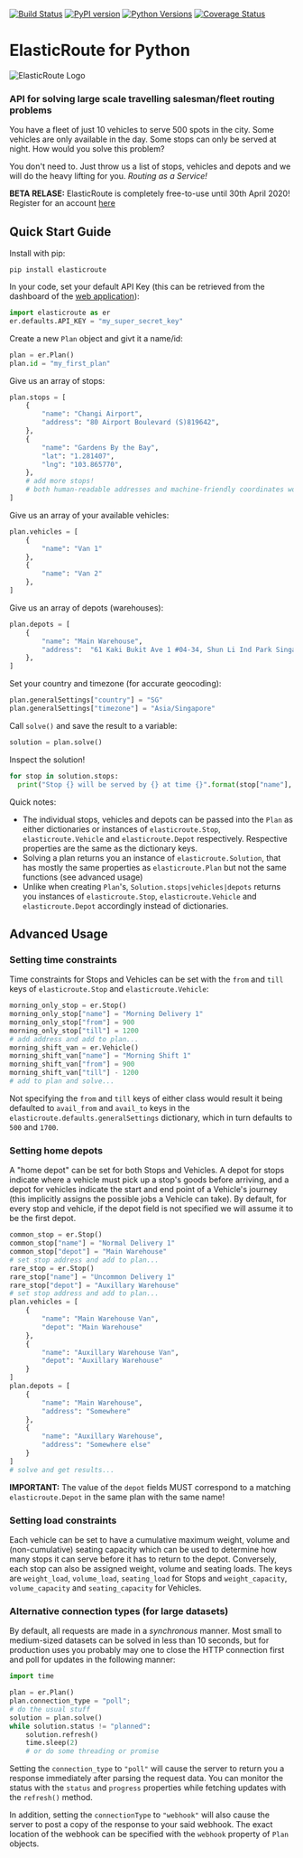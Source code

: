 [![Build Status](https://travis-ci.com/detrack/elasticroute-python.svg?branch=master)](https://travis-ci.com/detrack/elasticroute-python)
[![PyPI version](https://badge.fury.io/py/elasticroute.svg)](https://badge.fury.io/py/elasticroute)
[![Python Versions](https://img.shields.io/pypi/pyversions/elasticroute.svg)](https://pypi.org/project/elasticroute/)
[![Coverage Status](https://coveralls.io/repos/github/detrack/elasticroute-python/badge.svg?branch=master)](https://coveralls.io/github/detrack/elasticroute-python?branch=master)

# ElasticRoute for Python

![ElasticRoute Logo](http://elasticroute.staging.wpengine.com/wp-content/uploads/2019/02/Elastic-Route-Logo-Text-on-right-e1551344046806.png)

### API for solving large scale travelling salesman/fleet routing problems

You have a fleet of just 10 vehicles to serve 500 spots in the city. Some vehicles are only available in the day. Some stops can only be served at night. How would you solve this problem?

You don't need to. Just throw us a list of stops, vehicles and depots and we will do the heavy lifting for you. _Routing as a Service!_

**BETA RELASE:**  ElasticRoute is completely free-to-use until 30th April 2020! Register for an account [here](https://www.elasticroute.com/)

## Quick Start Guide

Install with pip:

    pip install elasticroute

In your code, set your default API Key (this can be retrieved from the dashboard of the [web application](https://app.elasticroute.com)):

```python
import elasticroute as er
er.defaults.API_KEY = "my_super_secret_key"
```

Create a new `Plan` object and givt it a name/id:

```python
plan = er.Plan()
plan.id = "my_first_plan"
```

Give us an array of stops:

```python
plan.stops = [
    {
        "name": "Changi Airport",
        "address": "80 Airport Boulevard (S)819642",
    },
    {
        "name": "Gardens By the Bay",
        "lat": "1.281407",
        "lng": "103.865770",
    },
    # add more stops!
    # both human-readable addresses and machine-friendly coordinates work!
]
```

Give us an array of your available vehicles:

```python
plan.vehicles = [
    {
        "name": "Van 1"
    },
    {
        "name": "Van 2"
    },
]
```

Give us an array of depots (warehouses):

```python
plan.depots = [
    {
        "name": "Main Warehouse",
        "address":  "61 Kaki Bukit Ave 1 #04-34, Shun Li Ind Park Singapore 417943",
    },
]
```

Set your country and timezone (for accurate geocoding):

```python
plan.generalSettings["country"] = "SG"
plan.generalSettings["timezone"] = "Asia/Singapore"
```

Call `solve()` and save the result to a variable:

```python
solution = plan.solve()
```

Inspect the solution!

```python
for stop in solution.stops:
  print("Stop {} will be served by {} at time {}".format(stop["name"], stop["assign_to"], stop["eta"]))
```

Quick notes:

-   The individual stops, vehicles and depots can be passed into the `Plan` as either dictionaries or instances of `elasticroute.Stop`, `elasticroute.Vehicle` and `elasticroute.Depot` respectively. Respective properties are the same as the dictionary keys.
-   Solving a plan returns you an instance of `elasticroute.Solution`, that has mostly the same properties as `elasticroute.Plan` but not the same functions (see advanced usage)
-   Unlike when creating `Plan`'s, `Solution.stops|vehicles|depots` returns you instances of `elasticroute.Stop`, `elasticroute.Vehicle` and `elasticroute.Depot` accordingly instead of dictionaries.

## Advanced Usage

### Setting time constraints

Time constraints for Stops and Vehicles can be set with the `from` and `till` keys of `elasticroute.Stop` and `elasticroute.Vehicle`:

```python
morning_only_stop = er.Stop()
morning_only_stop["name"] = "Morning Delivery 1"
morning_only_stop["from"] = 900
morning_only_stop["till"] = 1200
# add address and add to plan...
morning_shift_van = er.Vehicle()
morning_shift_van["name"] = "Morning Shift 1"
morning_shift_van["from"] = 900
morning_shift_van["till"] - 1200
# add to plan and solve...
```

Not specifying the `from` and `till` keys of either class would result it being defaulted to `avail_from` and `avail_to` keys in the `elasticroute.defaults.generalSettings` dictionary, which in turn defaults to `500` and `1700`.

### Setting home depots

A "home depot" can be set for both Stops and Vehicles. A depot for stops indicate where a vehicle must pick up a stop's goods before arriving, and a depot for vehicles indicate the start and end point of a Vehicle's journey (this implicitly assigns the possible jobs a Vehicle can take).
By default, for every stop and vehicle, if the depot field is not specified we will assume it to be the first depot.

```python
common_stop = er.Stop()
common_stop["name"] = "Normal Delivery 1"
common_stop["depot"] = "Main Warehouse"
# set stop address and add to plan...
rare_stop = er.Stop()
rare_stop["name"] = "Uncommon Delivery 1"
rare_stop["depot"] = "Auxillary Warehouse"
# set stop address and add to plan...
plan.vehicles = [
    {
        "name": "Main Warehouse Van",
        "depot": "Main Warehouse"
    },
    {
        "name": "Auxillary Warehouse Van",
        "depot": "Auxillary Warehouse"
    }
]
plan.depots = [
    {
        "name": "Main Warehouse",
        "address": "Somewhere"
    },
    {
        "name": "Auxillary Warehouse",
        "address": "Somewhere else"
    }
]
# solve and get results...
```

**IMPORTANT:** The value of the `depot` fields MUST correspond to a matching `elasticroute.Depot` in the same plan with the same name!

### Setting load constraints

Each vehicle can be set to have a cumulative maximum weight, volume and (non-cumulative) seating capacity which can be used to determine how many stops it can serve before it has to return to the depot. Conversely, each stop can also be assigned weight, volume and seating loads.
The keys are `weight_load`, `volume_load`, `seating_load` for Stops and `weight_capacity`, `volume_capacity` and `seating_capacity` for Vehicles.

### Alternative connection types (for large datasets)

By default, all requests are made in a _synchronous_ manner. Most small to medium-sized datasets can be solved in less than 10 seconds, but for production uses you probably may one to close the HTTP connection first and poll for updates in the following manner:

```python
import time

plan = er.Plan()
plan.connection_type = "poll";
# do the usual stuff
solution = plan.solve()
while solution.status != "planned":
    solution.refresh()
    time.sleep(2)
    # or do some threading or promise
```

Setting the `connection_type` to `"poll"` will cause the server to return you a response immediately after parsing the request data. You can monitor the status with the `status` and `progress` properties while fetching updates with the `refresh()` method.

In addition, setting the `connectionType` to `"webhook"` will also cause the server to post a copy of the response to your said webhook. The exact location of the webhook can be specified with the `webhook` property of `Plan` objects.
